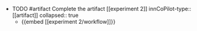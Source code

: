 - TODO #artifact Complete the artifact [[experiment 2]]
  innCoPilot-type:: [[artifact]]
  collapsed:: true
  - {{embed [[experiment 2/workflow]]}}



